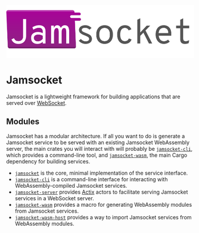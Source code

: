 ![Jamsocket Logo](jamsocket_logo.svg)

# Jamsocket

Jamsocket is a lightweight framework for building applications that are served over
[WebSocket](https://developer.mozilla.org/en-US/docs/Web/API/WebSockets_API).

## Modules

Jamsocket has a modular architecture. If all you want to do is generate a Jamsocket service to
be served with an existing Jamsocket WebAssembly server, the main crates you will interact with
will probably be [`jamsocket-cli`](/jamsocket-cli), which provides a command-line tool, and
[`jamsocket-wasm`](/jamsocket-wasm), the main Cargo dependency for building services.

- [`jamsocket`](/jamsocket) is the core, minimal implementation of the service interface.
- [`jamsocket-cli`](/jamsocket-cli) is a command-line interface for interacting with WebAssembly-compiled Jamsocket services.
- [`jamsocket-server`](/jamsocket-server) provides [Actix](https://actix.rs/) actors to facilitate serving Jamsocket services in a WebSocket server.
- [`jamsocket-wasm`](/jamsocket-wasm) provides a macro for generating WebAssembly modules from Jamsocket services.
- [`jamsocket-wasm-host`](/jamsocket-wasm-host) provides a way to import Jamsocket services from WebAssembly modules.